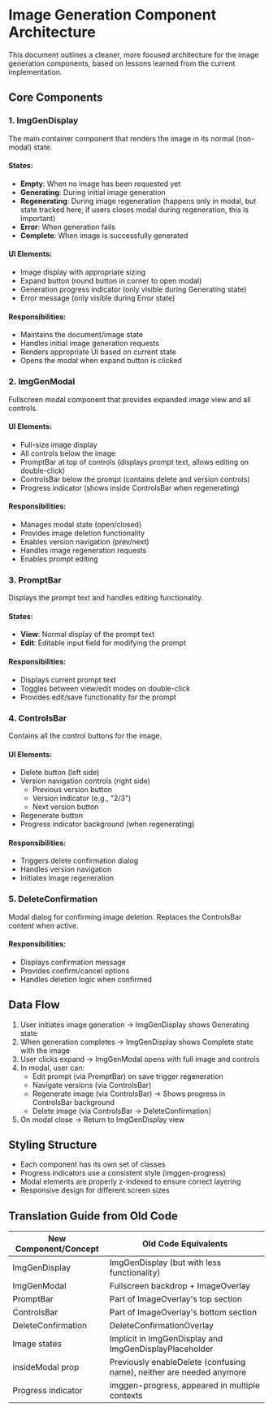 # Image Generation Component Architecture

This document outlines a cleaner, more focused architecture for the image generation components, based on lessons learned from the current implementation.

## Core Components

### 1. ImgGenDisplay

The main container component that renders the image in its normal (non-modal) state.

#### States:

- **Empty**: When no image has been requested yet
- **Generating**: During initial image generation
- **Regenerating**: During image regeneration (happens only in modal, but state tracked here, if users closes modal during regeneration, this is important)
- **Error**: When generation fails
- **Complete**: When image is successfully generated

#### UI Elements:

- Image display with appropriate sizing
- Expand button (round button in corner to open modal)
- Generation progress indicator (only visible during Generating state)
- Error message (only visible during Error state)

#### Responsibilities:

- Maintains the document/image state
- Handles initial image generation requests
- Renders appropriate UI based on current state
- Opens the modal when expand button is clicked

### 2. ImgGenModal

Fullscreen modal component that provides expanded image view and all controls.

#### UI Elements:

- Full-size image display
- All controls below the image
- PromptBar at top of controls (displays prompt text, allows editing on double-click)
- ControlsBar below the prompt (contains delete and version controls)
- Progress indicator (shows inside ControlsBar when regenerating)

#### Responsibilities:

- Manages modal state (open/closed)
- Provides image deletion functionality
- Enables version navigation (prev/next)
- Handles image regeneration requests
- Enables prompt editing

### 3. PromptBar

Displays the prompt text and handles editing functionality.

#### States:

- **View**: Normal display of the prompt text
- **Edit**: Editable input field for modifying the prompt

#### Responsibilities:

- Displays current prompt text
- Toggles between view/edit modes on double-click
- Provides edit/save functionality for the prompt

### 4. ControlsBar

Contains all the control buttons for the image.

#### UI Elements:

- Delete button (left side)
- Version navigation controls (right side)
  - Previous version button
  - Version indicator (e.g., "2/3")
  - Next version button
- Regenerate button
- Progress indicator background (when regenerating)

#### Responsibilities:

- Triggers delete confirmation dialog
- Handles version navigation
- Initiates image regeneration

### 5. DeleteConfirmation

Modal dialog for confirming image deletion. Replaces the ControlsBar content when active.

#### Responsibilities:

- Displays confirmation message
- Provides confirm/cancel options
- Handles deletion logic when confirmed

## Data Flow

1. User initiates image generation → ImgGenDisplay shows Generating state
2. When generation completes → ImgGenDisplay shows Complete state with the image
3. User clicks expand → ImgGenModal opens with full image and controls
4. In modal, user can:
   - Edit prompt (via PromptBar) on save trigger regeneration
   - Navigate versions (via ControlsBar)
   - Regenerate image (via ControlsBar) → Shows progress in ControlsBar background
   - Delete image (via ControlsBar → DeleteConfirmation)
5. On modal close → Return to ImgGenDisplay view

## Styling Structure

- Each component has its own set of classes
- Progress indicators use a consistent style (imggen-progress)
- Modal elements are properly z-indexed to ensure correct layering
- Responsive design for different screen sizes

## Translation Guide from Old Code

| New Component/Concept | Old Code Equivalents                                                 |
| --------------------- | -------------------------------------------------------------------- |
| ImgGenDisplay         | ImgGenDisplay (but with less functionality)                          |
| ImgGenModal           | Fullscreen backdrop + ImageOverlay                                   |
| PromptBar             | Part of ImageOverlay's top section                                   |
| ControlsBar           | Part of ImageOverlay's bottom section                                |
| DeleteConfirmation    | DeleteConfirmationOverlay                                            |
| Image states          | Implicit in ImgGenDisplay and ImgGenDisplayPlaceholder                      |
| insideModal prop      | Previously enableDelete (confusing name), neither are needed anymore |
| Progress indicator    | imggen-progress, appeared in multiple contexts                       |
